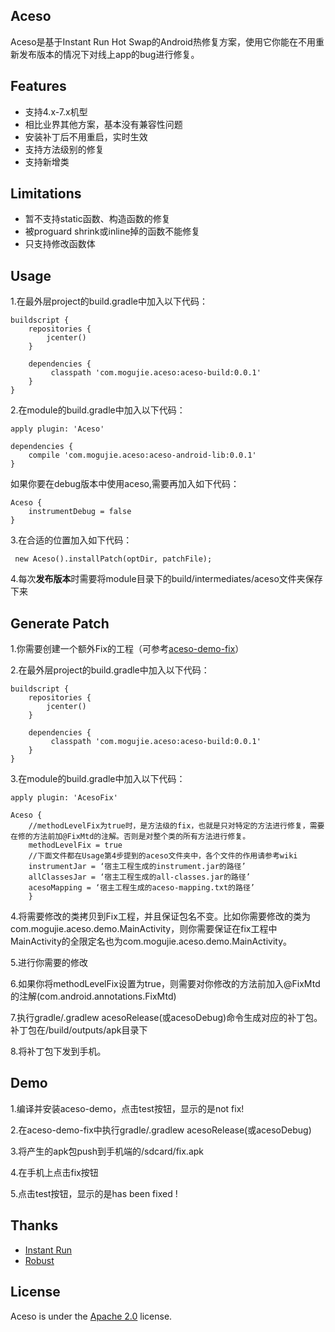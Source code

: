 ## Aceso

Aceso是基于Instant Run Hot Swap的Android热修复方案，使用它你能在不用重新发布版本的情况下对线上app的bug进行修复。

## Features

- 支持4.x-7.x机型
- 相比业界其他方案，基本没有兼容性问题
- 安装补丁后不用重启，实时生效
- 支持方法级别的修复
- 支持新增类


## Limitations

- 暂不支持static函数、构造函数的修复 
- 被proguard shrink或inline掉的函数不能修复
- 只支持修改函数体



## Usage
1.在最外层project的build.gradle中加入以下代码：

```
buildscript {
    repositories {
        jcenter()
    }

    dependencies {
         classpath 'com.mogujie.aceso:aceso-build:0.0.1'
    }
}
```

2.在module的build.gradle中加入以下代码：

```
apply plugin: 'Aceso'

dependencies {
    compile 'com.mogujie.aceso:aceso-android-lib:0.0.1'
}

```

如果你要在debug版本中使用aceso,需要再加入如下代码：

```
Aceso {
    instrumentDebug = false
}
```

3.在合适的位置加入如下代码：

```
 new Aceso().installPatch(optDir, patchFile);
```

4.每次**发布版本**时需要将module目录下的build/intermediates/aceso文件夹保存下来
 

## Generate Patch
1.你需要创建一个额外Fix的工程（可参考[aceso-demo-fix](aceso-demo-fix)）

2.在最外层project的build.gradle中加入以下代码：

```
buildscript {
    repositories {
        jcenter()
    }

    dependencies {
         classpath 'com.mogujie.aceso:aceso-build:0.0.1'
    }
}
```

3.在module的build.gradle中加入以下代码：

```
apply plugin: 'AcesoFix'

Aceso {
    //methodLevelFix为true时，是方法级的fix，也就是只对特定的方法进行修复，需要在修的方法前加@FixMtd的注解。否则是对整个类的所有方法进行修复。
    methodLevelFix = true
    //下面文件都在Usage第4步提到的aceso文件夹中，各个文件的作用请参考wiki
    instrumentJar = ‘宿主工程生成的instrument.jar的路径’
    allClassesJar = ‘宿主工程生成的all-classes.jar的路径’
    acesoMapping = ‘宿主工程生成的aceso-mapping.txt的路径’
    }

```
 

4.将需要修改的类拷贝到Fix工程，并且保证包名不变。比如你需要修改的类为com.mogujie.aceso.demo.MainActivity，则你需要保证在fix工程中MainActivity的全限定名也为com.mogujie.aceso.demo.MainActivity。

5.进行你需要的修改

6.如果你将methodLevelFix设置为true，则需要对你修改的方法前加入@FixMtd的注解(com.android.annotations.FixMtd)

7.执行gradle/.gradlew acesoRelease(或acesoDebug)命令生成对应的补丁包。补丁包在/build/outputs/apk目录下

8.将补丁包下发到手机。


## Demo
1.编译并安装aceso-demo，点击test按钮，显示的是not fix! 

2.在aceso-demo-fix中执行gradle/.gradlew acesoRelease(或acesoDebug)

3.将产生的apk包push到手机端的/sdcard/fix.apk

4.在手机上点击fix按钮

5.点击test按钮，显示的是has been fixed !

 
## Thanks
- [Instant Run](https://developer.android.com/studio/run/index.html#instant-run)
- [Robust](http://tech.meituan.com/android_robust.html)


## License

Aceso is under the [Apache 2.0](LICENSE) license.
